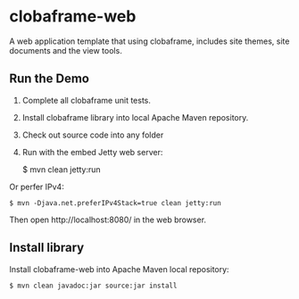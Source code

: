 clobaframe-web
==============

A web application template that using clobaframe, includes
site themes, site documents and the view tools.

Run the Demo
------------

1. Complete all clobaframe unit tests.

2. Install clobaframe library into local Apache Maven repository.

3. Check out source code into any folder

4. Run with the embed Jetty web server:

    $ mvn clean jetty:run

Or perfer IPv4:

    $ mvn -Djava.net.preferIPv4Stack=true clean jetty:run

Then open http://localhost:8080/ in the web browser.


Install library
-------------------

Install clobaframe-web into Apache Maven local repository:

    $ mvn clean javadoc:jar source:jar install

